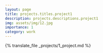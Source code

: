 ```yaml
---
layout: page
title: projects.titles.project1
description: projects.descriptions.project1
img: assets/img/12.jpg
importance: 1
category: work
---
```


{% translate_file _projects/1_project.md %}